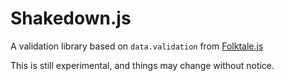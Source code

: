 # Shakedown.js
A validation library based on `data.validation` from [Folktale.js](https://github.com/folktale/data.validation)


This is still experimental, and things may change without notice.

